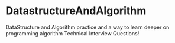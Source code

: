 # DatastructureAndAlgorithm
DataStructure and Algorithm practice and a way to learn deeper on programming algorithm
Technical Interview Questions!
